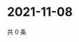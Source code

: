 # 2021-11-08

共 0 条

<!-- BEGIN WEIBO -->
<!-- 最后更新时间 Mon Nov 08 2021 06:13:24 GMT+0800 (China Standard Time) -->

<!-- END WEIBO -->
